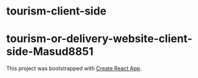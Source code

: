 # tourism-client-side

# tourism-or-delivery-website-client-side-Masud8851

This project was bootstrapped with [Create React App](https://github.com/facebook/create-react-app).
